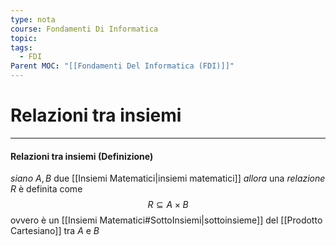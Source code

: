```yaml
---
type: nota
course: Fondamenti Di Informatica
topic: 
tags:
  - FDI
Parent MOC: "[[Fondamenti Del Informatica (FDI)]]"
---
```

# Relazioni tra insiemi
---
#### Relazioni tra insiemi (Definizione)
_siano_   $A,B$ due [[Insiemi Matematici|insiemi matematici]] 
_allora_ una _relazione_  $R$ è definita come$$R\subseteq A\times B$$ovvero è un [[Insiemi Matematici#SottoInsiemi|sottoinsieme]] del [[Prodotto Cartesiano]] tra $A$ e $B$